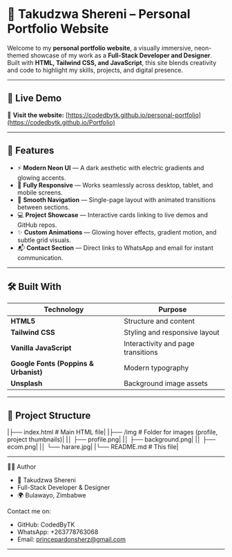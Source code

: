 # 🌌 Takudzwa Shereni – Personal Portfolio Website

Welcome to my **personal portfolio website**, a visually immersive, neon-themed showcase of my work as a **Full-Stack Developer and Designer**.  
Built with **HTML, Tailwind CSS, and JavaScript**, this site blends creativity and code to highlight my skills, projects, and digital presence.

---

## 🚀 Live Demo

🔗 **Visit the website:** [https://codedbytk.github.io/personal-portfolio](https://codedbytk.github.io/Portfolio)

---

## 🎨 Features

- ⚡ **Modern Neon UI** — A dark aesthetic with electric gradients and glowing accents.  
- 📱 **Fully Responsive** — Works seamlessly across desktop, tablet, and mobile screens.  
- 🧭 **Smooth Navigation** — Single-page layout with animated transitions between sections.  
- 💻 **Project Showcase** — Interactive cards linking to live demos and GitHub repos.  
- ✨ **Custom Animations** — Glowing hover effects, gradient motion, and subtle grid visuals.  
- 📬 **Contact Section** — Direct links to WhatsApp and email for instant communication.

---

## 🛠️ Built With

| Technology | Purpose |
|-------------|----------|
| **HTML5** | Structure and content |
| **Tailwind CSS** | Styling and responsive layout |
| **Vanilla JavaScript** | Interactivity and page transitions |
| **Google Fonts (Poppins & Urbanist)** | Modern typography |
| **Unsplash** | Background image assets |

---

## 📂 Project Structure

|├── index.html # Main HTML file|
|├── /img # Folder for images (profile, project thumbnails)|
|│ ├── profile.png|
|│ ├── background.png|
|│ ├── ecom.png|
|│ └── harare.jpg|
|└── README.md # This file|

---

🧑‍💻 Author

- 👤 Takudzwa Shereni
- Full-Stack Developer & Designer
- 🌍 Bulawayo, Zimbabwe

Contact me on:

- GitHub: CodedByTK
- WhatsApp: +263778763068
- Email: princepardonsherz@gmail.com

---
